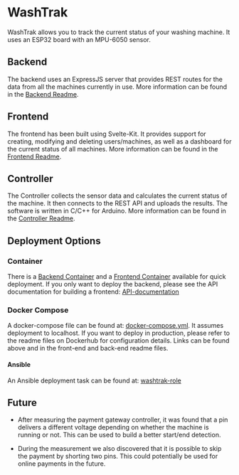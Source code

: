 # WashTrak

WashTrak allows you to track the current status of your washing machine. It uses an ESP32 board with an MPU-6050 sensor.

## Backend

The backend uses an ExpressJS server that provides REST routes for the data from all the machines currently in use. More information can be found in the [Backend Readme](https://github.com/troppes/washtrak/tree/master/backend).

## Frontend

The frontend has been built using Svelte-Kit. It provides support for creating, modifying and deleting users/machines, as well as a dashboard for the current status of all machines. More information can be found in the [Frontend Readme](https://github.com/troppes/washtrak/tree/master/frontend).

## Controller

The Controller collects the sensor data and calculates the current status of the machine. It then connects to the REST API and uploads the results. The software is written in C/C++ for Arduino. More information can be found in the [Controller Readme](https://github.com/troppes/washtrak/tree/master/controller).

## Deployment Options

### Container

There is a [Backend Container](https://hub.docker.com/r/floreitz/washtrak_backend) and a [Frontend Container](https://hub.docker.com/r/floreitz/washtrak_frontend) available for quick deployment. If you only want to deploy the backend, please see the API documentation for building a frontend: [API-documentation](https://troppes.github.io/washtrak/)

### Docker Compose

A docker-compose file can be found at: [docker-compose.yml](https://github.com/troppes/washtrak/blob/master/docker-compose.yml). It assumes deployment to localhost. If you want to deploy in production, please refer to the readme files on Dockerhub for configuration details. Links can be found above and in the front-end and back-end readme files.

#### Ansible

An Ansible deployment task can be found at: [washtrak-role](https://github.com/troppes/playbooks-public/tree/main/docker/roles/washtrak)

## Future

- After measuring the payment gateway controller, it was found that a pin delivers a different voltage depending on whether the machine is running or not. This can be used to build a better start/end detection.

- During the measurement we also discovered that it is possible to skip the payment by shorting two pins. This could potentially be used for online payments in the future.
